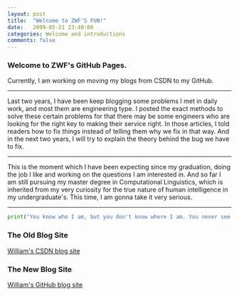 ```yaml
---
layout: post
title:  "Welcome to ZWF'S FUN!"
date:   2099-05-21 23:40:00
categories: Welcome and introductions
comments: false
---
```


### Welcome to ZWF's GitHub Pages.

  Currently, I am working on moving my blogs from CSDN to my GitHub.

 <!--more-->
 
  ---
  Last two years, I have been keep blogging some problems I met in daily work, and most them are engineering type. I posted the exact methods to solve these certain problems for that there may be some engineers who are looking for the right key to making their service right. In those articles, I told readers how to fix things instead of telling them why we fix in that way. And in the next two years, I will try to explain the theory behind the bug we have to fix.

  ---
  This is the moment which I have been expecting since my graduation, doing the job I like and working on the questions I am interested in. And so far I am still pursuing my master degree in Computational Linguistics, which is inherited from my very curiosity for the true nature of human intelligence in my undergraduate's. This time, I am gonna take it very serious.

  ---

```python
print("You know who I am, but you don't know where I am. You never see me coming!");
```


### The Old Blog Site
  [William's CSDN blog site](http://blog.csdn.net/u012143360)


### The New Blog Site
[William's GitHub blog site](http://zhangwenfan123.github.io/zwf/)

